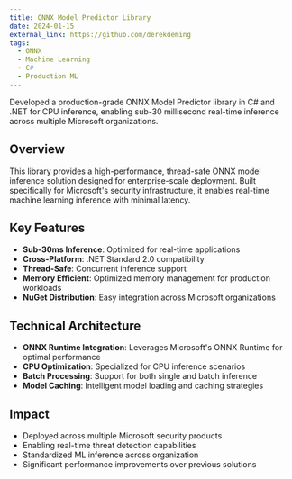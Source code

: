 ```yaml
---
title: ONNX Model Predictor Library
date: 2024-01-15
external_link: https://github.com/derekdeming
tags:
  - ONNX
  - Machine Learning
  - C#
  - Production ML
---
```


Developed a production-grade ONNX Model Predictor library in C# and .NET for CPU inference, enabling sub-30 millisecond real-time inference across multiple Microsoft organizations.

<!--more-->

## Overview

This library provides a high-performance, thread-safe ONNX model inference solution designed for enterprise-scale deployment. Built specifically for Microsoft's security infrastructure, it enables real-time machine learning inference with minimal latency.

## Key Features

- **Sub-30ms Inference**: Optimized for real-time applications
- **Cross-Platform**: .NET Standard 2.0 compatibility
- **Thread-Safe**: Concurrent inference support
- **Memory Efficient**: Optimized memory management for production workloads
- **NuGet Distribution**: Easy integration across Microsoft organizations

## Technical Architecture

- **ONNX Runtime Integration**: Leverages Microsoft's ONNX Runtime for optimal performance
- **CPU Optimization**: Specialized for CPU inference scenarios
- **Batch Processing**: Support for both single and batch inference
- **Model Caching**: Intelligent model loading and caching strategies

## Impact

- Deployed across multiple Microsoft security products
- Enabling real-time threat detection capabilities
- Standardized ML inference across organization
- Significant performance improvements over previous solutions
